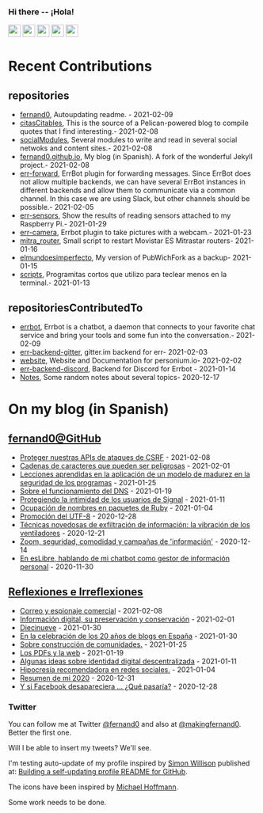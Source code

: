 ### Hi there -- ¡Hola!

<a href="mailto:ftricas@unizar.es" title="e-mail"><i class="svg-icon email"></i></a> 
<a href="https://www.linkedin.com/in/fernand0" title="My LinkedIn//Mi LinkedIn"><img src="https://img.shields.io/badge/linkedin-%230077B5.svg?&style=for-the-badge&logo=linkedin&logoColor=white" height=25></a> 
<a href="https://www.twitter.com/fernand0" title="My Twitter//Mi Twitter"><img src="https://img.shields.io/badge/twitter-%231DA1F2.svg?&style=for-the-badge&logo=twitter&logoColor=white" height=25></i></a> 
<a href="https://mastodon.social/@fernand0" title="My Mastodon//Mi Mastodon"><img src="https://img.shields.io/static/v1?label=Mastodon&message=Social&color=blue" height=25></i></a> 
<a href="https://flickr.com/fernand0"><img src="https://img.shields.io/static/v1?label=Flickr&message=Images&color=blue" height=25></a>
<a href="https://dev.to/fernand0"><img src="https://img.shields.io/badge/DEV.TO-%230A0A0A.svg?&style=for-the-badge&logo=dev-dot-to&logoColor=white" height=25></a>

# Recent Contributions
<!-- recent_releases starts -->


## repositories
* [fernand0](https://github.com/fernand0/fernand0),  Autoupdating readme. - 2021-02-09
* [citasCitables](https://github.com/fernand0/citasCitables),  This is the source of a Pelican-powered blog to compile quotes that I find interesting.- 2021-02-08
* [socialModules](https://github.com/fernand0/socialModules),  Several modules to write and read in several social netwoks and content sites.- 2021-02-08
* [fernand0.github.io](https://github.com/fernand0/fernand0.github.io),  My blog (in Spanish). A fork of the wonderful Jekyll project.- 2021-02-08
* [err-forward](https://github.com/fernand0/err-forward),  ErrBot plugin for forwarding messages. Since ErrBot does not allow multiple backends, we can have several ErrBot instances in different backends and allow them to communicate via a common channel. In this case we are using Slack, but other channels should be possible.- 2021-02-05
* [err-sensors](https://github.com/fernand0/err-sensors),  Show the results of reading sensors attached to my Raspberry Pi.- 2021-01-29
* [err-camera](https://github.com/fernand0/err-camera),  Errbot plugin to take pictures with a webcam.- 2021-01-23
* [mitra_router](https://github.com/fernand0/mitra_router),  Small script to restart Movistar ES Mitrastar routers- 2021-01-16
* [elmundoesimperfecto](https://github.com/fernand0/elmundoesimperfecto),  My version of PubWichFork as a backup- 2021-01-15
* [scripts](https://github.com/fernand0/scripts),  Programitas cortos que utilizo para teclear menos en la terminal.- 2021-01-13

## repositoriesContributedTo
* [errbot](https://github.com/errbotio/errbot),  Errbot is a chatbot, a daemon that connects to your favorite chat service and bring your tools and some fun into the conversation.- 2021-02-09
* [err-backend-gitter](https://github.com/errbotio/err-backend-gitter),  gitter.im backend for err- 2021-02-03
* [website](https://github.com/personium/website),  Website and Documentation for personium.io- 2021-02-02
* [err-backend-discord](https://github.com/gbin/err-backend-discord),  Backend for Discord for Errbot - 2021-01-14
* [Notes](https://github.com/jgbarah/Notes),  Some random notes about several topics- 2020-12-17
<!-- recent_releases ends -->

# On my blog (in Spanish)

<!-- blog starts -->


## [fernand0@GitHub](https://fernand0.github.io/)
* [Proteger nuestras APIs de ataques de CSRF](http://fernand0.github.io/CSRF-API/) - 2021-02-08
* [Cadenas de caracteres que pueden ser peligrosas](http://fernand0.github.io/lista-cadenas-peligrosas/) - 2021-02-01
* [Lecciones aprendidas en la aplicación de un modelo de madurez en la seguridad de los programas](http://fernand0.github.io/owasp-samm/) - 2021-01-25
* [Sobre el funcionamiento del DNS](http://fernand0.github.io/como-fuciona-el-DNS/) - 2021-01-19
* [Protegiendo la intimidad de los usuarios de Signal](http://fernand0.github.io/signal-gifs/) - 2021-01-11
* [Ocupación de nombres en paquetes de Ruby](http://fernand0.github.io/ocupacion-nombres-ruby/) - 2021-01-04
* [Promoción del UTF-8](http://fernand0.github.io/utf8/) - 2020-12-28
* [Técnicas novedosas de exfiltración de información: la vibración de los ventiladores](http://fernand0.github.io/robo-informacion-vibraciones/) - 2020-12-21
* [Zoom, seguridad, comodidad y campañas de 'información'](http://fernand0.github.io/odio-a-zoom/) - 2020-12-14
* [En esLibre, hablando de mi chatbot como gestor de información personal](http://fernand0.github.io/en-Eslibre-chatbot/) - 2020-11-30

## [Reflexiones e Irreflexiones](http://fernand0.blogalia.com/)
* [Correo y espionaje comercial](http://fernand0.blogalia.com//historias/78332) - 2021-02-08
* [Informaci&#243;n digital, su preservaci&#243;n y conservaci&#243;n](http://fernand0.blogalia.com//historias/78328) - 2021-02-01
* [Diecinueve](http://fernand0.blogalia.com//historias/78327) - 2021-01-30
* [En la celebraci&#243;n de los 20 a&#241;os de blogs en Espa&#241;a](http://fernand0.blogalia.com//historias/78326) - 2021-01-30
* [Sobre construcci&#243;n de comunidades.](http://fernand0.blogalia.com//historias/78322) - 2021-01-25
* [Los PDFs y la web](http://fernand0.blogalia.com//historias/78320) - 2021-01-19
* [Algunas ideas sobre identidad digital descentralizada](http://fernand0.blogalia.com//historias/78316) - 2021-01-11
* [Hipocres&#237;a recomendadora en redes sociales.](http://fernand0.blogalia.com//historias/78312) - 2021-01-04
* [Resumen de mi 2020](http://fernand0.blogalia.com//historias/78310) - 2020-12-31
* [Y si Facebook desapareciera ... &#191;Qu&#233; pasar&#237;a?](http://fernand0.blogalia.com//historias/78308) - 2020-12-28
<!-- blog ends -->

### Twitter 

You can follow me at Twitter [@fernand0](https://twitter.com/fernand0) and also at [@makingfernand0](https://twitter.com/fernand0). Better the first one.

Will I be able to insert my tweets? We'll see.

I'm testing auto-update of my profile inspired by [Simon Willison](https://simonwillison.net/) published at: [Building a self-updating profile README for GitHub](https://simonwillison.net/2020/Jul/10/self-updating-profile-readme/).

The icons have been inspired by [Michael Hoffmann](https://www.mokkapps.de/).

Some work needs to be done.

<!--
**fernand0/fernand0** is a ✨ _special_ ✨ repository because its `README.md` (this file) appears on your GitHub profile.

Here are some ideas to get you started:

- 🔭 I’m currently working on ...
- 🌱 I’m currently learning ...
- 👯 I’m looking to collaborate on ...
- 🤔 I’m looking for help with ...
- 💬 Ask me about ...
- 📫 How to reach me: ...
- 😄 Pronouns: ...
- ⚡ Fun fact: ...
-->
